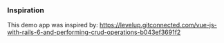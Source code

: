 ### Inspiration

This demo app was inspired by: https://levelup.gitconnected.com/vue-js-with-rails-6-and-performing-crud-operations-b043ef3691f2
